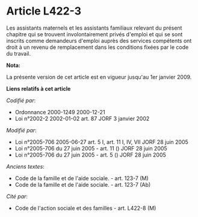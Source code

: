# Article L422-3

Les assistants maternels et les assistants familiaux relevant du présent chapitre qui se trouvent involontairement privés
d'emploi et qui se sont inscrits comme demandeurs d'emploi auprès des services compétents ont droit à un revenu de
remplacement dans les conditions fixées par le code du travail.

**Nota:**

La présente version de cet article est en vigueur jusqu'au 1er janvier 2009.

**Liens relatifs à cet article**

_Codifié par_:

  - Ordonnance 2000-1249 2000-12-21
  - Loi n°2002-2 2002-01-02 art. 87 JORF 3 janvier 2002

_Modifié par_:

  - Loi n°2005-706 2005-06-27 art. 5 I, art. 11 I, IV, VII JORF 28 juin 2005
  - Loi n°2005-706 du 27 juin 2005 - art. 11 () JORF 28 juin 2005
  - Loi n°2005-706 du 27 juin 2005 - art. 5 () JORF 28 juin 2005

_Anciens textes_:

  - Code de la famille et de l'aide sociale. - art. 123-7 (M)
  - Code de la famille et de l'aide sociale. - art. 123-7 (Ab)

_Cité par_:

  - Code de l'action sociale et des familles - art. L422-8 (M)
